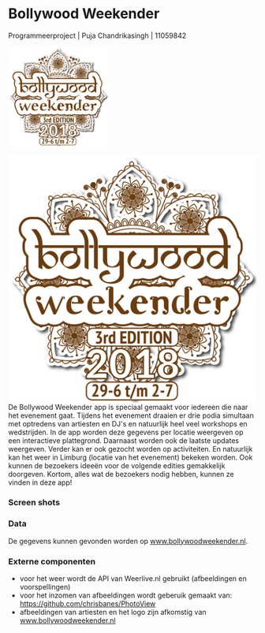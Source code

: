 #  Bollywood Weekender
Programmeerproject | Puja Chandrikasingh | 11059842

<img src="doc/Logo.png" width="40%">

<img align="right" src="doc/Logo.png">De Bollywood Weekender app is speciaal gemaakt voor iedereen die naar het evenement gaat. Tijdens het evenement draaien er drie podia simultaan met optredens van artiesten en DJ's en natuurlijk heel veel workshops en wedstrijden. In de app worden deze gegevens per locatie weergeven op een interactieve plattegrond. Daarnaast worden ook de laatste updates weergeven. Verder kan er ook gezocht worden op activiteiten. En natuurlijk kan het weer in Limburg (locatie van het evenement) bekeken worden. Ook kunnen de bezoekers ideeën voor de volgende edities gemakkelijk doorgeven. Kortom, alles wat de bezoekers nodig hebben, kunnen ze vinden in deze app!

### Screen shots

### Data
De gegevens kunnen gevonden worden op www.bollywoodweekender.nl.

### Externe componenten
- voor het weer wordt de API van Weerlive.nl gebruikt (afbeeldingen en voorspellingen)
- voor het inzomen van afbeeldingen wordt geberuik gemaakt van: https://github.com/chrisbanes/PhotoView
- afbeeldingen van artiesten en het logo zijn afkomstig van www.bollywoodweekender.nl

